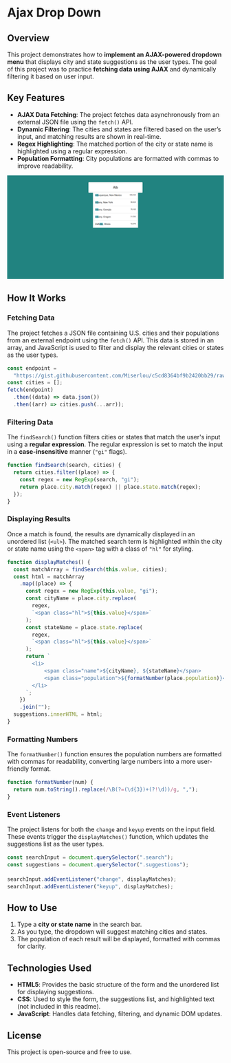 # Ajax Drop Down

## Overview

This project demonstrates how to **implement an AJAX-powered dropdown menu** that displays city and state suggestions as the user types. The goal of this project was to practice **fetching data using AJAX** and dynamically filtering it based on user input.

## Key Features

- **AJAX Data Fetching**: The project fetches data asynchronously from an external JSON file using the `fetch()` API.
- **Dynamic Filtering**: The cities and states are filtered based on the user’s input, and matching results are shown in real-time.
- **Regex Highlighting**: The matched portion of the city or state name is highlighted using a regular expression.
- **Population Formatting**: City populations are formatted with commas to improve readability.

![Photo of CSS Variable Practice application](photo-sample.png)

## How It Works

### Fetching Data

The project fetches a JSON file containing U.S. cities and their populations from an external endpoint using the `fetch()` API. This data is stored in an array, and JavaScript is used to filter and display the relevant cities or states as the user types.

```javascript
const endpoint =
  "https://gist.githubusercontent.com/Miserlou/c5cd8364bf9b2420bb29/raw/2bf258763cdddd704f8ffd3ea9a3e81d25e2c6f6/cities.json";
const cities = [];
fetch(endpoint)
  .then((data) => data.json())
  .then((arr) => cities.push(...arr));
```

### Filtering Data

The `findSearch()` function filters cities or states that match the user's input using a **regular expression**. The regular expression is set to match the input in a **case-insensitive** manner (`"gi"` flags).

```javascript
function findSearch(search, cities) {
  return cities.filter((place) => {
    const regex = new RegExp(search, "gi");
    return place.city.match(regex) || place.state.match(regex);
  });
}
```

### Displaying Results

Once a match is found, the results are dynamically displayed in an unordered list (`<ul>`). The matched search term is highlighted within the city or state name using the `<span>` tag with a class of `"hl"` for styling.

```javascript
function displayMatches() {
  const matchArray = findSearch(this.value, cities);
  const html = matchArray
    .map((place) => {
      const regex = new RegExp(this.value, "gi");
      const cityName = place.city.replace(
        regex,
        `<span class="hl">${this.value}</span>`
      );
      const stateName = place.state.replace(
        regex,
        `<span class="hl">${this.value}</span>`
      );
      return `
        <li>
            <span class="name">${cityName}, ${stateName}</span>
            <span class="population">${formatNumber(place.population)}</span>
        </li>
      `;
    })
    .join("");
  suggestions.innerHTML = html;
}
```

### Formatting Numbers

The `formatNumber()` function ensures the population numbers are formatted with commas for readability, converting large numbers into a more user-friendly format.

```javascript
function formatNumber(num) {
  return num.toString().replace(/\B(?=(\d{3})+(?!\d))/g, ",");
}
```

### Event Listeners

The project listens for both the `change` and `keyup` events on the input field. These events trigger the `displayMatches()` function, which updates the suggestions list as the user types.

```javascript
const searchInput = document.querySelector(".search");
const suggestions = document.querySelector(".suggestions");

searchInput.addEventListener("change", displayMatches);
searchInput.addEventListener("keyup", displayMatches);
```

## How to Use

1. Type a **city or state name** in the search bar.
2. As you type, the dropdown will suggest matching cities and states.
3. The population of each result will be displayed, formatted with commas for clarity.

## Technologies Used

- **HTML5**: Provides the basic structure of the form and the unordered list for displaying suggestions.
- **CSS**: Used to style the form, the suggestions list, and highlighted text (not included in this readme).
- **JavaScript**: Handles data fetching, filtering, and dynamic DOM updates.

## License

This project is open-source and free to use.
